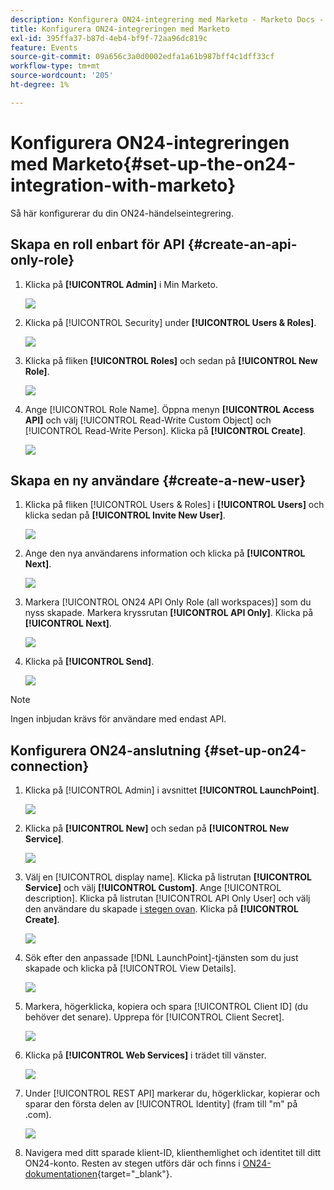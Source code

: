 ```yaml
---
description: Konfigurera ON24-integrering med Marketo - Marketo Docs - produktdokumentation
title: Konfigurera ON24-integreringen med Marketo
exl-id: 395ffa37-b87d-4eb4-bf9f-72aa96dc819c
feature: Events
source-git-commit: 09a656c3a0d0002edfa1a61b987bff4c1dff33cf
workflow-type: tm+mt
source-wordcount: '205'
ht-degree: 1%

---
```


# Konfigurera ON24-integreringen med Marketo{#set-up-the-on24-integration-with-marketo}

Så här konfigurerar du din ON24-händelseintegrering.

## Skapa en roll enbart för API {#create-an-api-only-role}

1. Klicka på **[!UICONTROL Admin]** i Min Marketo.

   ![](assets/set-up-the-on24-integration-with-marketo-1.png)

1. Klicka på [!UICONTROL Security] under **[!UICONTROL Users & Roles]**.

   ![](assets/set-up-the-on24-integration-with-marketo-2.png)

1. Klicka på fliken **[!UICONTROL Roles]** och sedan på **[!UICONTROL New Role]**.

   ![](assets/set-up-the-on24-integration-with-marketo-3.png)

1. Ange [!UICONTROL Role Name]. Öppna menyn **[!UICONTROL Access API]** och välj [!UICONTROL Read-Write Custom Object] och [!UICONTROL Read-Write Person]. Klicka på **[!UICONTROL Create]**.

   ![](assets/set-up-the-on24-integration-with-marketo-4.png)

## Skapa en ny användare {#create-a-new-user}

1. Klicka på fliken [!UICONTROL Users & Roles] i **[!UICONTROL Users]** och klicka sedan på **[!UICONTROL Invite New User]**.

   ![](assets/set-up-the-on24-integration-with-marketo-5.png)

1. Ange den nya användarens information och klicka på **[!UICONTROL Next]**.

   ![](assets/set-up-the-on24-integration-with-marketo-6.png)

1. Markera [!UICONTROL ON24 API Only Role (all workspaces)] som du nyss skapade. Markera kryssrutan **[!UICONTROL API Only]**. Klicka på **[!UICONTROL Next]**.

   ![](assets/set-up-the-on24-integration-with-marketo-7.png)

1. Klicka på **[!UICONTROL Send]**.

   ![](assets/set-up-the-on24-integration-with-marketo-8.png)

>[!NOTE]
>
>Ingen inbjudan krävs för användare med endast API.

## Konfigurera ON24-anslutning {#set-up-on24-connection}

1. Klicka på [!UICONTROL Admin] i avsnittet **[!UICONTROL LaunchPoint]**.

   ![](assets/set-up-the-on24-integration-with-marketo-9.png)

1. Klicka på **[!UICONTROL New]** och sedan på **[!UICONTROL New Service]**.

   ![](assets/set-up-the-on24-integration-with-marketo-10.png)

1. Välj en [!UICONTROL display name]. Klicka på listrutan **[!UICONTROL Service]** och välj **[!UICONTROL Custom]**. Ange [!UICONTROL description]. Klicka på listrutan [!UICONTROL API Only User] och välj den användare du skapade [ i stegen ovan](#create-a-new-user). Klicka på **[!UICONTROL Create]**.

   ![](assets/set-up-the-on24-integration-with-marketo-11.png)

1. Sök efter den anpassade [!DNL LaunchPoint]-tjänsten som du just skapade och klicka på [!UICONTROL View Details].

   ![](assets/set-up-the-on24-integration-with-marketo-12.png)

1. Markera, högerklicka, kopiera och spara [!UICONTROL Client ID] (du behöver det senare). Upprepa för [!UICONTROL Client Secret].

   ![](assets/set-up-the-on24-integration-with-marketo-13.png)

1. Klicka på **[!UICONTROL Web Services]** i trädet till vänster.

   ![](assets/set-up-the-on24-integration-with-marketo-14.png)

1. Under [!UICONTROL REST API] markerar du, högerklickar, kopierar och sparar den första delen av [!UICONTROL Identity] (fram till &quot;m&quot; på .com).

   ![](assets/set-up-the-on24-integration-with-marketo-15.png)

1. Navigera med ditt sparade klient-ID, klienthemlighet och identitet till ditt ON24-konto. Resten av stegen utförs där och finns i [ON24-dokumentationen](https://support.on24.com/hc/en-us/articles/21420762650523-Data-Integration-Setup-Instructions-When-Using-Marketo-Registration-Option-1){target="_blank"}.
